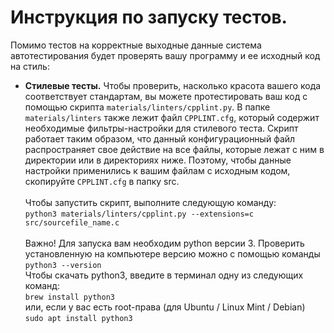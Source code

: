 # Инструкция по запуску тестов.

Помимо тестов на корректные выходные данные система автотестирования будет
проверять вашу программу и ее исходный код на стиль:

 * **Стилевые тесты.** Чтобы проверить, насколько красота вашего кода соответствует
стандартам, вы можете протестировать ваш код с помощью скрипта ```materials/linters/cpplint.py```. В папке ```materials/linters``` также лежит файл ```CPPLINT.cfg```, который содержит необходимые фильтры-настройки для стилевого теста. Скрипт работает таким образом, что данный конфигурационный файл распространяет свое действие на все файлы, которые лежат с ним в директории или в директориях ниже. Поэтому, чтобы данные настройки применились к вашим файлам с исходным кодом, скопируйте ```CPPLINT.cfg``` в папку src. \
   \
Чтобы запустить скрипт, выполните следующую команду: \
   ```python3 materials/linters/cpplint.py --extensions=c src/sourcefile_name.c``` \
   \
   Важно! Для запуска вам необходим python версии 3. Проверить установленную на
   компьютере версию можно с помощью команды ```python3 --version```  
   Чтобы скачать python3, введите в терминал одну из следующих команд: \
   ```brew install python3``` \
   или, если у вас есть root-права (для Ubuntu / Linux Mint / Debian) \
   ```sudo apt install python3```
